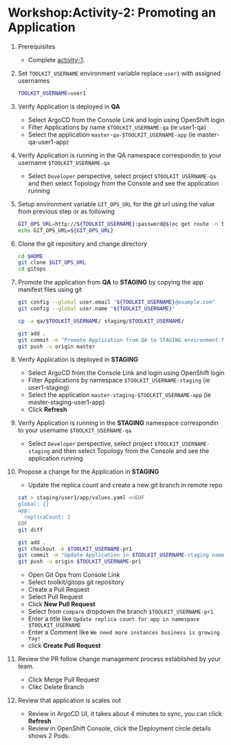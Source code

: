 # Workshop:Activity-2: Promoting an Application

1. Prerequisites
    - Complete [activity-1](../activity1).

1. Set `TOOLKIT_USERNAME` environment variable replace `user1` with assigned usernames
    ```bash
    TOOLKIT_USERNAME=user1

    ```

1. Verify Application is deployed in **QA**
    - Select ArgoCD from the Console Link and login using OpenShift login
    - Filter Applications by name `$TOOLKIT_USERNAME-qa` (ie user1-qa)
    - Select the application `master-qa-$TOOLKIT_USERNAME-app` (ie master-qa-user1-app)

1. Verify Application is running in the QA namespace correspondin to your username `$TOOLKIT_USERNAME-qa`
    - Select `Developer` perspective, select project `$TOOLKIT_USERNAME-qa` and then select Topology from the Console and see the application running

1. Setup environment variable `GIT_OPS_URL` for the git url using the value from previous step or as following
    ```bash
    GIT_OPS_URL=http://${TOOLKIT_USERNAME}:password@$(oc get route -n tools gogs --template='{{.spec.host}}')/toolkit/gitops
    echo GIT_OPS_URL=${GIT_OPS_URL}

    ```

1. Clone the git repository and change directory
    ```bash
    cd $HOME
    git clone $GIT_OPS_URL
    cd gitops

    ```

1. Promote the application from **QA** to **STAGING** by copying the app manifest files using git
    ```bash
    git config --global user.email "${TOOLKIT_USERNAME}@example.com"
    git config --global user.name "${TOOLKIT_USERNAME}"

    cp -a qa/$TOOLKIT_USERNAME/ staging/$TOOLKIT_USERNAME/

    git add .
    git commit -m "Promote Application from QA to STAGING environment for $TOOLKIT_USERNAME"
    git push -u origin master

    ```

1. Verify Application is deployed in **STAGING**
    - Select ArgoCD from the Console Link and login using OpenShift login
    - Filter Applications by namespace `$TOOLKIT_USERNAME-staging` (ie user1-staging)
    - Select the application `master-staging-$TOOLKIT_USERNAME-app` (ie master-staging-user1-app)
    - Click **Refresh**

1. Verify Application is running in the **STAGING** namespace correspondin to your username `$TOOLKIT_USERNAME-qa`
    - Select `Developer` perspective, select project `$TOOLKIT_USERNAME-staging` and then select Topology from the Console and see the application running

1. Propose a change for the Application in **STAGING**
    - Update the replica count and create a new git branch in remote repo
    ```bash
    cat > staging/user1/app/values.yaml <<EOF
    global: {}
    app:
      replicaCount: 2
    EOF
    git diff

    git add .
    git checkout -b $TOOLKIT_USERNAME-pr1
    git commit -m "Update Application in $TOOLKIT_USERNAME-staging namespace"
    git push -u origin $TOOLKIT_USERNAME-pr1

    ```
    - Open Git Ops from Console Link
    - Select toolkit/gitops git repository
    - Create a Pull Request
    - Select Pull Request
    - Click **New Pull Request**
    - Select from `compare` dropdown the branch `$TOOLKIT_USERNAME-pr1`
    - Enter a title like `Update replica count for app in namespace $TOOLKIT_USERNAME`
    - Enter a Comment like `We need more instances business is growing Yay!`
    - click **Create Pull Request**

1. Review the PR follow change management process established by your team.
    - Click Merge Pull Request
    - Clikc Delete Branch

1. Review that application is scales out
    - Review in ArgoCD UI, it takes about 4 minutes to sync, you can click **Refresh**
    - Review in OpenShift Console, click the Deployment circle details shows 2 Pods.

